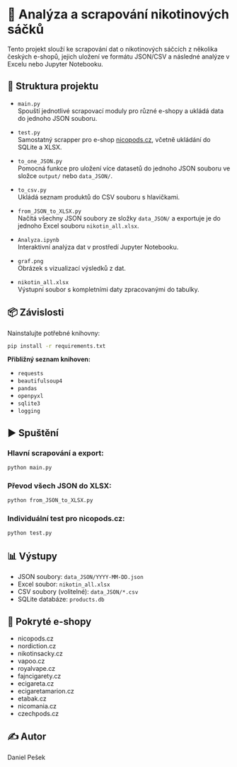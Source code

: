 # 🧪 Analýza a scrapování nikotinových sáčků

Tento projekt slouží ke scrapování dat o nikotinových sáčcích z několika českých e-shopů, jejich uložení ve formátu JSON/CSV a následné analýze v Excelu nebo Jupyter Notebooku.

## 📁 Struktura projektu

- `main.py`  
  Spouští jednotlivé scrapovací moduly pro různé e-shopy a ukládá data do jednoho JSON souboru.

- `test.py`  
  Samostatný scrapper pro e-shop [nicopods.cz](https://www.nicopods.cz), včetně ukládání do SQLite a XLSX.

- `to_one_JSON.py`  
  Pomocná funkce pro uložení více datasetů do jednoho JSON souboru ve složce `output/` nebo `data_JSON/`.

- `to_csv.py`  
  Ukládá seznam produktů do CSV souboru s hlavičkami.

- `from_JSON_to_XLSX.py`  
  Načítá všechny JSON soubory ze složky `data_JSON/` a exportuje je do jednoho Excel souboru `nikotin_all.xlsx`.

- `Analyza.ipynb`  
  Interaktivní analýza dat v prostředí Jupyter Notebooku.

- `graf.png`  
  Obrázek s vizualizací výsledků z dat.

- `nikotin_all.xlsx`  
  Výstupní soubor s kompletními daty zpracovanými do tabulky.

## 📦 Závislosti

Nainstalujte potřebné knihovny:

```bash
pip install -r requirements.txt
```

**Přibližný seznam knihoven:**
- `requests`
- `beautifulsoup4`
- `pandas`
- `openpyxl`
- `sqlite3`
- `logging`

## ▶️ Spuštění

### Hlavní scrapování a export:
```bash
python main.py
```

### Převod všech JSON do XLSX:
```bash
python from_JSON_to_XLSX.py
```

### Individuální test pro nicopods.cz:
```bash
python test.py
```

## 📊 Výstupy

- JSON soubory: `data_JSON/YYYY-MM-DD.json`
- Excel soubor: `nikotin_all.xlsx`
- CSV soubory (volitelné): `data_JSON/*.csv`
- SQLite databáze: `products.db`

## 🛒 Pokryté e-shopy

- nicopods.cz
- nordiction.cz
- nikotinsacky.cz
- vapoo.cz
- royalvape.cz
- fajncigarety.cz
- ecigareta.cz
- ecigaretamarion.cz
- etabak.cz
- nicomania.cz
- czechpods.cz

## ✍️ Autor

Daniel Pešek
